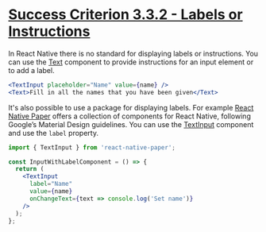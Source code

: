 # [Success Criterion 3.3.2 - Labels or Instructions](https://www.w3.org/WAI/WCAG21/Understanding/labels-or-instructions.html)

In React Native there is no standard for displaying labels or instructions. You can use the [Text](https://reactnative.dev/docs/text) component to provide instructions for an input element or to add a label.

```jsx
<TextInput placeholder="Name" value={name} />
<Text>Fill in all the names that you have been given</Text>
```

It's also possible to use a package for displaying labels. For example [React Native Paper](https://callstack.github.io/react-native-paper/index.html) offers a collection of components for React Native, following Google’s Material Design guidelines. You can use the [TextInput](https://callstack.github.io/react-native-paper/text-input.html) component and use the `label` property.

```jsx
import { TextInput } from 'react-native-paper';

const InputWithLabelComponent = () => {
  return (
    <TextInput
      label="Name"
      value={name}
      onChangeText={text => console.log('Set name')}
    />
  );
};
```
